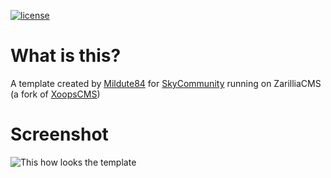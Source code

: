 [![license](https://img.shields.io/github/license/SkyCommunity/mildadesign-zariliacms-template.svg)](https://creativecommons.org/licenses/by-sa/4.0/)

# What is this?
A template created by [Mildute84](https://lt.linkedin.com/in/milda-ruzgytė-4a60547) for [SkyCommunity](https://github.com/SkyCommunity) running on ZarilliaCMS (a fork of [XoopsCMS](https://www.xoops.org))

# Screenshot
![This how looks the template](https://raw.githubusercontent.com/SkyCommunity/mildosdesign-zariliacms-template/master/screenshots/skycom%20nesukarpytas%20(milda).jpg "")
